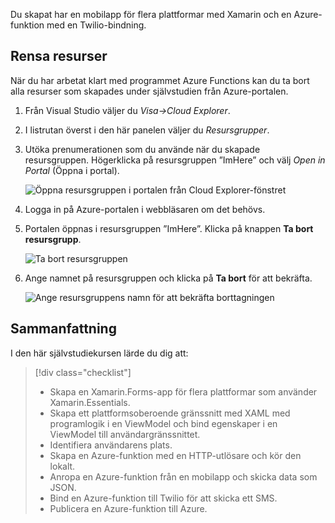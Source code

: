 Du skapat har en mobilapp för flera plattformar med Xamarin och en Azure-funktion med en Twilio-bindning.

## <a name="clean-up-resources"></a>Rensa resurser

När du har arbetat klart med programmet Azure Functions kan du ta bort alla resurser som skapades under självstudien från Azure-portalen.

1. Från Visual Studio väljer du *Visa->Cloud Explorer*.

2. I listrutan överst i den här panelen väljer du *Resursgrupper*.

3. Utöka prenumerationen som du använde när du skapade resursgruppen. Högerklicka på resursgruppen ”ImHere” och välj *Open in Portal* (Öppna i portal).

    ![Öppna resursgruppen i portalen från Cloud Explorer-fönstret](../media-drafts/9-open-resource-group-in-portal.png)

4. Logga in på Azure-portalen i webbläsaren om det behövs.

5. Portalen öppnas i resursgruppen ”ImHere”. Klicka på knappen **Ta bort resursgrupp**.

    ![Ta bort resursgruppen](../media-drafts/9-delete-resource-group.png)

6. Ange namnet på resursgruppen och klicka på **Ta bort** för att bekräfta.

    ![Ange resursgruppens namn för att bekräfta borttagningen](../media-drafts/9-confirm-delete-resource-group.png)

## <a name="summary"></a>Sammanfattning

I den här självstudiekursen lärde du dig att:
> [!div class="checklist"]
> * Skapa en Xamarin.Forms-app för flera plattformar som använder Xamarin.Essentials.
> * Skapa ett plattformsoberoende gränssnitt med XAML med programlogik i en ViewModel och bind egenskaper i en ViewModel till användargränssnittet.
> * Identifiera användarens plats.
> * Skapa en Azure-funktion med en HTTP-utlösare och kör den lokalt.
> * Anropa en Azure-funktion från en mobilapp och skicka data som JSON.
> * Bind en Azure-funktion till Twilio för att skicka ett SMS.
> * Publicera en Azure-funktion till Azure.
